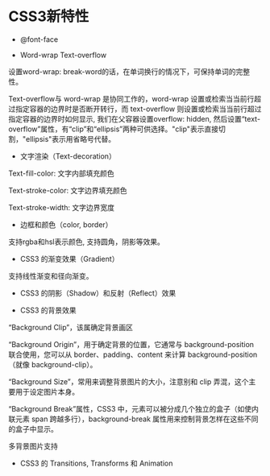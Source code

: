 # CSS3新特性
- @font-face

- Word-wrap Text-overflow

设置word-wrap: break-word的话，在单词换行的情况下，可保持单词的完整性。

Text-overflow与 word-wrap 是协同工作的，word-wrap 设置或检索当当前行超过指定容器的边界时是否断开转行，而 text-overflow 则设置或检索当当前行超过指定容器的边界时如何显示, 我们在父容器设置overflow: hidden, 然后设置“text-overflow”属性，有“clip”和“ellipsis”两种可供选择。"clip"表示直接切割，"ellipsis"表示用省略号代替。

- 文字渲染（Text-decoration）

Text-fill-color: 文字内部填充颜色

Text-stroke-color: 文字边界填充颜色

Text-stroke-width: 文字边界宽度

- 边框和颜色（color, border）

支持rgba和hsl表示颜色, 支持圆角，阴影等效果。

- CSS3 的渐变效果（Gradient）

支持线性渐变和径向渐变。

- CSS3 的阴影（Shadow）和反射（Reflect）效果

- CSS3 的背景效果

“Background Clip”，该属确定背景画区

“Background Origin”，用于确定背景的位置，它通常与 background-position 联合使用，您可以从 border、padding、content 来计算 background-position（就像 background-clip）。

“Background Size”，常用来调整背景图片的大小，注意别和 clip 弄混，这个主要用于设定图片本身。

“Background Break”属性，CSS3 中，元素可以被分成几个独立的盒子（如使内联元素 span 跨越多行），background-break 属性用来控制背景怎样在这些不同的盒子中显示。

多背景图片支持

- CSS3 的 Transitions, Transforms 和 Animation

